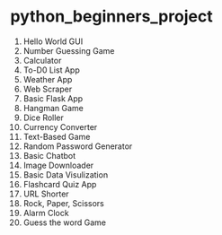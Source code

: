 # python_beginners_project
1. Hello World GUI
2. Number Guessing Game
3. Calculator
4. To-D0 List App
5. Weather App
6. Web Scraper
7. Basic Flask App
8. Hangman Game
9. Dice Roller
10. Currency Converter
11. Text-Based Game
12. Random Password Generator
13. Basic Chatbot
14. Image Downloader
15. Basic Data Visulization
16. Flashcard Quiz App
17. URL Shorter
18. Rock, Paper, Scissors
19. Alarm Clock
20. Guess the word Game